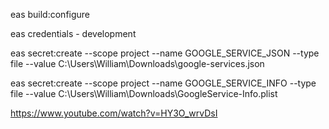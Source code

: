 eas build:configure

eas credentials - development

eas secret:create --scope project --name GOOGLE_SERVICE_JSON --type file --value C:\Users\William\Downloads\google-services.json

eas secret:create --scope project --name GOOGLE_SERVICE_INFO --type file --value C:\Users\William\Downloads\GoogleService-Info.plist

https://www.youtube.com/watch?v=HY3O_wrvDsI